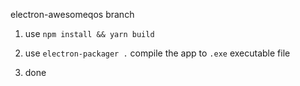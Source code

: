 electron-awesomeqos branch


1. use `npm install && yarn build`
   
2. use `electron-packager .` compile the app to `.exe` executable file

3. done
